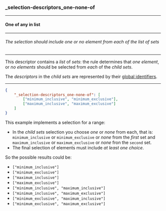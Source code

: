### _selection-descriptors_one-none-of



------
#### One of any in list



------
###### The selection should include one or no element from each of the list of sets



------
This descriptor contains a *list* of *sets*: the rule determines that *one element*, or *no elements* should be selected from *each* of the *child sets*.

The *descriptors* in the *child sets* are represented by their [global identifiers](_gid.md).



------
```json
{
	"_selection-descriptors_one-none-of": [
		["minimum_inclusive", "minimum_exclusive"],
		["maximum_inclusive", "maximum_exclusive"]
	]
}
```

This example implements a selection for a range:

- In the *child sets* selection you choose *one* or *none* from each, that is: `minimum_inclusive` or `minimum_exclusive` or *none* from the *first* set and `maximum_inclusive` or `maximum_exclusive` or *none* fron the `second` set.
- The final selection of elements must include *at least one choice*.

So the possible results could be:

- `["minimum_inclusive"]`
- `["minimum_exclusive"]`
- `["maximum_inclusive"]`
- `["maximum_exclusive"]`
- `["minimum_inclusive", "maximum_inclusive"]`
- `["minimum_inclusive", "maximum_exclusive"]`
- `["minimum_exclusive", "maximum_inclusive"]`
- `["minimum_exclusive", "maximum_exclusive"]`